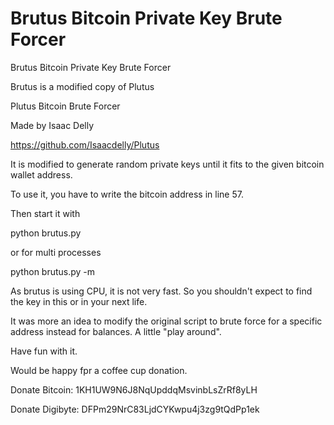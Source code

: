 # Brutus Bitcoin Private Key Brute Forcer
Brutus Bitcoin Private Key Brute Forcer

Brutus is a modified copy of Plutus

Plutus Bitcoin Brute Forcer

Made by Isaac Delly

https://github.com/Isaacdelly/Plutus

It is modified to generate random private keys until it fits to the given bitcoin wallet address.

To use it, you have to write the bitcoin address in line 57.

Then start it with

python brutus.py

or for multi processes

python brutus.py -m

As brutus is using CPU, it is not very fast.
So you shouldn't expect to find the key in this or in your next life.

It was more an idea to modify the original script to brute force for a specific address instead for balances.
A little "play around".

Have fun with it.

Would be happy fpr a coffee cup donation.

Donate Bitcoin: 1KH1UW9N6J8NqUpddqMsvinbLsZrRf8yLH
 
Donate Digibyte: DFPm29NrC83LjdCYKwpu4j3zg9tQdPp1ek
